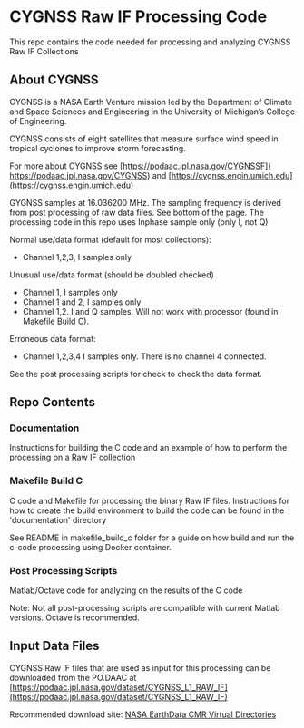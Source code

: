 <!-- Title -->
# CYGNSS Raw IF Processing Code
This repo contains the code needed for processing and analyzing CYGNSS Raw IF Collections

## About CYGNSS
CYGNSS is a NASA Earth Venture mission led by the Department of Climate and Space Sciences and Engineering in the University of Michigan’s College of Engineering. 

CYGNSS consists of eight satellites that measure surface wind speed in tropical cyclones to improve storm forecasting. 

For more about CYGNSS see [https://podaac.jpl.nasa.gov/CYGNSSF]( https://podaac.jpl.nasa.gov/CYGNSS) and [https://cygnss.engin.umich.edu](https://cygnss.engin.umich.edu)

GYGNSS samples at 16.036200 MHz. The sampling frequency is derived from post processing of raw data files. See bottom of the page.
The processing code in this repo uses Inphase sample only (only I, not Q)

Normal use/data format (default for most collections):
* Channel 1,2,3, I samples only

Unusual use/data format (should be doubled checked)
* Channel 1, I samples only
* Channel 1 and 2, I samples only
* Channel 1,2. I and Q samples. Will not work with processor (found in Makefile Build C).

Erroneous data format:
* Channel 1,2,3,4 I samples only. There is no channel 4 connected.

See the post processing scripts for check to check the data format.

## Repo Contents

### Documentation
Instructions for building the C code and an example of how to perform the processing on a Raw IF collection

### Makefile Build C
C code and Makefile for processing the binary Raw IF files. Instructions for how to create the build environment to build the code can be found in the 'documentation' directory

See README in makefile_build_c folder for a guide on how build and run the c-code processing using Docker container.

### Post Processing Scripts
Matlab/Octave code for analyzing on the results of the C code

Note: Not all post-processing scripts are compatible with current Matlab versions. Octave is recommended.

## Input Data Files
CYGNSS Raw IF files that are used as input for this processing can be downloaded from the PO.DAAC at [https://podaac.jpl.nasa.gov/dataset/CYGNSS_L1_RAW_IF](https://podaac.jpl.nasa.gov/dataset/CYGNSS_L1_RAW_IF)

Recommended download site: [NASA EarthData CMR Virtual Directories](https://cmr.earthdata.nasa.gov/virtual-directory/collections/C2036882037-POCLOUD/temporal)
